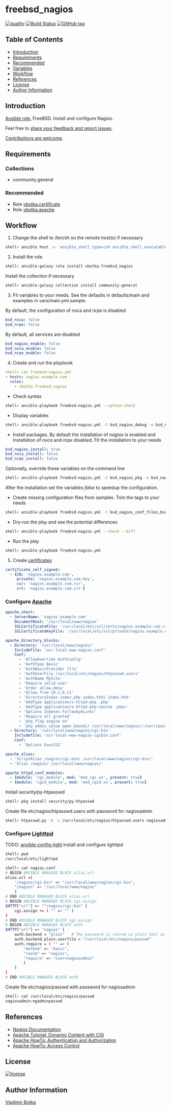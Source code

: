 # freebsd_nagios

[![quality](https://img.shields.io/ansible/quality/27910)](https://galaxy.ansible.com/vbotka/freebsd_nagios)
[![Build Status](https://travis-ci.org/vbotka/ansible-freebsd-nagios.svg?branch=master)](https://travis-ci.org/vbotka/ansible-freebsd-nagios)
[![GitHub tag](https://img.shields.io/github/v/tag/vbotka/ansible-freebsd-nagios)](https://github.com/vbotka/ansible-freebsd-nagios/tags)


## Table of Contents
* [Introduction](#Introduction)
* [Requirements](#Requirements)
* [Recommended](#Recommended)
* [Variables](#Variables)
* [Workflow](#Workflow)
* [References](#References)
* [License](#License)
* [Author Information](#Author-Information)


## <a name="Introduction"></a>Introduction

[Ansible role.](https://galaxy.ansible.com/vbotka/freebsd_nagios/) FreeBSD. Install and configure Nagios.

Feel free to [share your feedback and report issues](https://github.com/vbotka/ansible-freebsd-nagios/issues).

[Contributions are welcome](https://github.com/firstcontributions/first-contributions).


## <a name="Requirements"></a>Requirements

### Collections

* community.general


### <a name="Recommended"></a>Recommended

- Role [vbotka.certificate](https://galaxy.ansible.com/vbotka/certificate/)
- Role [vbotka.apache](https://galaxy.ansible.com/vbotka/apache/)


## <a name="Workflow"></a>Workflow

1) Change the shell to /bin/sh on the remote host(s) if necessary

```bash
shell> ansible host -e 'ansible_shell_type=csh ansible_shell_executable=/bin/csh' -a 'sudo pw usermod admin -s /bin/sh'
```

2) Install the role

```bash
shell> ansible-galaxy role install vbotka.freebsd_nagios
```

Install the collection if necessary

```bash
shell> ansible-galaxy collection install community.general
```

3) Fit variables to your needs. See the defaults in defaults/main and
   examples in vars/main.yml.sample.

By default, the configuration of nsca and nrpe is disabled

```yaml
bsd_nsca: false
bsd_nrpe: false
```

By default, all services are disabled

```yaml
bsd_nagios_enable: false
bsd_nsca_enable: false
bsd_nrpe_enable: false
```

4) Create and run the playbook

```yaml
shell> cat freebsd-nagios.yml
- hosts: nagios.example.com
  roles:
    - vbotka.freebsd_nagios
```

* Check syntax

```bash
shell> ansible-playbook freebsd-nagios.yml --syntax-check
```

* Display variables

```bash
shell> ansible-playbook freebsd-nagios.yml -t bsd_nagios_debug -e bsd_nagios_debug=true
```

* Install packages. By default the installation of *nagios* is enabled
  and installation of *nsca* and *nrpe* disabled. Fit the installation
  to your needs

```yaml
bsd_nagios_install: true
bsd_nsca_install: false
bsd_nrpe_install: false
```
Optionally, override these variables on the command line

```bash
shell> ansible-playbook freebsd-nagios.yml -t bsd_nagios_pkg -e bsd_nagios_install=true
```

After the installation set the variables *false* to speedup the configuration.

* Create missing configuration files from samples. Trim the tags to your needs

```bash
shell> ansible-playbook freebsd-nagios.yml -t bsd_nagios_conf_files,bsd_nsca_conf_files,bsd_nrpe_conf_files
```

* Dry-run the play and see the potential differences

```bash
shell> ansible-playbook freebsd-nagios.yml --check --diff
```

* Run the play

```bash
shell> ansible-playbook freebsd-nagios.yml
```

5) Create [certificates](https://galaxy.ansible.com/vbotka/certificate/)

```yaml
certificate_self_signed:
  - {CN: 'nagios.example.com',
     private: 'nagios.example.com.key',
     csr: 'nagios.example.com.csr',
     crt: 'nagios.example.com.crt'}
```

### Configure [Apache](https://galaxy.ansible.com/vbotka/apache/)

```yaml
apache_vhost:
  - ServerName: 'nagios.example.com'
    DocumentRoot: '/usr/local/www/nagios'
    SSLCertificateFile: '/usr/local/etc/ssl/certs/nagios.example.com.crt'
    SSLCertificateKeyFile: '/usr/local/etc/ssl/private/nagios.example.com.key'

apache_directory_blocks:
  - Directory: '/usr/local/www/nagios/'
    Includefile: 'usr-local-www-nagios.conf'
    Conf:
      - 'AllowOverride AuthConfig'
      - 'AuthType Basic'
      - 'AuthBasicProvider file'
      - 'AuthUserFile /usr/local/etc/nagios/htpasswd.users'
      - 'AuthName MySite'
      - 'Require valid-user'
      - 'Order allow,deny'
      - 'Allow from 10.1.0.11'
      - 'DirectoryIndex index.php index.html index.htm'
      - 'AddType application/x-httpd-php .php'
      - 'AddType application/x-httpd-php-source .phps'
      - 'Options Indexes FollowSymLinks'
      - 'Require all granted'
      - 'php_flag engine on'
      - 'php_admin_value open_basedir /usr/local/www/nagios/:/var/spool/nagios/'
  - Directory: '/usr/local/www/nagios/cgi-bin'
    Includefile: 'usr-local-www-nagios-cgibin.conf'
    Conf:
      - 'Options ExecCGI'

apache_alias:
  - 'ScriptAlias /nagios/cgi-bin/ /usr/local/www/nagios/cgi-bin/'
  - 'Alias /nagios/ /usr/local/www/nagios/'

apache_httpd_conf_modules:
  - {module: 'cgi_module', mod: 'mod_cgi.so', present: true}
  - {module: 'cgid_module', mod: 'mod_cgid.so', present: true}
```

Install security/py-htpasswd

```bash
shell> pkg install security/py-htpasswd
```

Create file etc/nagios/htpasswd.users with password for nagiosadmin

```bash
shell> htpasswd.py -b -c /usr/local/etc/nagios/htpasswd.users nagiosadmin ngadminpasswd
```


### Configure [Lighttpd](https://www.lighttpd.net/)

TODO: [ansible-config-light](https://github.com/vbotka/ansible-config-light) install and configure *lighttpd*

```bash
shell> pwd
/usr/local/etc/lighttpd

shell> cat nagios.conf
# BEGIN ANSIBLE MANAGED BLOCK alias.url
alias.url =(
    "/nagios/cgi-bin" => "/usr/local/www/nagios/cgi-bin",
    "/nagios" => "/usr/local/www/nagios"
    )
# END ANSIBLE MANAGED BLOCK alias.url
# BEGIN ANSIBLE MANAGED BLOCK cgi.assign
$HTTP["url"] =~ "^/nagios/cgi-bin" {
    cgi.assign += ( "" => "" )
}
# END ANSIBLE MANAGED BLOCK cgi.assign
# BEGIN ANSIBLE MANAGED BLOCK auth
$HTTP["url"] =~ "nagios" {
    auth.backend = "plain"   # The password is stored as plain text as user:password
    auth.backend.plain.userfile = "/usr/local/etc/nagios/passwd"
    auth.require = ( "" => (
        "method" => "basic",
        "realm" => "nagios",
        "require" => "user=nagiosadmin"
        )
    )
}
# END ANSIBLE MANAGED BLOCK auth
```

Create file etc/nagios/passwd with password for nagiosadmin

```bash
shell> cat /usr/local/etc/nagios/passwd
nagiosadmin:ngadminpasswd
```

## <a name="References"></a>References

- [Nagios Documentation](https://assets.nagios.com/downloads/nagioscore/docs/)
- [Apache Tutorial: Dynamic Content with CGI](https://httpd.apache.org/docs/2.4/howto/cgi.html)
- [Apache HowTo: Authentication and Authorization](https://httpd.apache.org/docs/2.4/howto/auth.html)
- [Apache HowTo: Access Control](https://httpd.apache.org/docs/2.4/howto/access.html)


## <a name="License"></a>License

[![license](https://img.shields.io/badge/license-BSD-red.svg)](https://www.freebsd.org/doc/en/articles/bsdl-gpl/article.html)


## <a name="Author-Information"></a>Author Information

[Vladimir Botka](https://botka.info)
